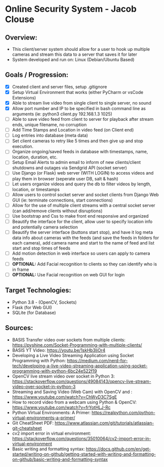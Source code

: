 # Online Security System - Jacob Clouse

## Overview:
- This client/server system should allow for a user to hook up multiple cameras and stream this data to a server that saves it for later
- System developed and run on: Linux (Debian/Ubuntu Based)

## Goals / Progression:
- [x] Created client and server files, setup .gitignore
- [x] Setup Virtual Environment that works (either PyCharm or vsCode Extensions)
- [x] Able to stream live video from single client to single server, no sound
- [x] Allow port number and IP to be specified in bash command line as arguments (ie: python3 client.py 192.168.1.3 1025)
- [ ] Able to save video feed from client to server for playback after stream ends, unique filename, no corruption
- [ ] Add Time Stamps and Location in video feed (on Client end)
- [ ] Log entries into database (meta data)
- [ ] Set client cameras to retry like 5 times and then give up and stop execution.
- [ ] Organize ongoing/saved feeds in database with timestamps, name, location, duration, etc.
- [ ] Setup Email Alerts to admin email to inform of new clients/client shutdowns and outages via Sendgrid API (socket server)
- [ ] Use Django (or Flask) web server (WITH LOGIN) to access videos and play them in browser (seperate user DB, salt & hash)
- [ ] Let users organize videos and query the db to filter videos by length, location, or timestamps
- [ ] Allow users to control socket server and socket clients from Django Web GUI (ie: terminate connections, start connections)
- [ ] Allow for the use of multiple client streams with a central socket server (can add/remove clients without disruptions)
- [ ] Use bootstrap and Css to make front end responsive and organized
- [ ] Beautify the interface for the client, allow user to specify location info and potentially camera selection
- [ ] Beautify the server interface (buttons start stop), and have it log meta data info about cameras with the feeds (and save the feeds in folders for each camera), add camera name and start to the name of feed and list start and stop times of feeds
- [ ] Add motion detection in web interface so users can apply to camera feeds
- [ ] __OPTIONAL:__ Add Facial recognition to clients so they can identify who is in frame
- [ ] __OPTIONAL:__ Use Facial recognition on web GUI for login 

## Target Technologies:
- Python 3.8 - (OpenCV, Sockets)
- Flask (for Web GUI)
- SQLite (for Database)

## Sources:
- BASIS Transfer video over sockets from multiple clients: https://pyshine.com/Socket-Programming-with-multiple-clients/
- BASIS YT Video: https://youtu.be/1skHb3IjOr4
- Developing a Live Video Streaming Application using Socket Programming with Python: https://medium.com/nerd-for-tech/developing-a-live-video-streaming-application-using-socket-programming-with-python-6bc24e522f19
- OpenCV live stream video over socket in Python 3: https://stackoverflow.com/questions/49084143/opencv-live-stream-video-over-socket-in-python-3
- Streaming and Saving Video (Web Cam) with OpenCV and : https://www.youtube.com/watch?v=ChWvD3C7SgE
- How to record video from a webcam using Python & OpenCV: https://www.youtube.com/watch?v=frYotHLJ-Rc
- Python Virtual Environments: A Primer: https://realpython.com/python-virtual-environments-a-primer/
- Git CheatSheet PDF: https://www.atlassian.com/git/tutorials/atlassian-git-cheatsheet
- cv2 import error in virtual environment: https://stackoverflow.com/questions/35010064/cv2-import-error-in-virtual-environment
- Basic writing and formatting syntax: https://docs.github.com/en/get-started/writing-on-github/getting-started-with-writing-and-formatting-on-github/basic-writing-and-formatting-syntax